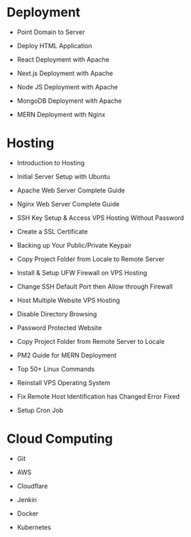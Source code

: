 # Deployment

- Point Domain to Server

- Deploy HTML Application

- React Deployment with Apache

- Next.js Deployment with Apache

- Node JS Deployment with Apache

- MongoDB Deployment with Apache

- MERN Deployment with Nginx

# Hosting

- Introduction to Hosting

- Initial Server Setup with Ubuntu

- Apache Web Server Complete Guide

- Nginx Web Server Complete Guide

- SSH Key Setup & Access VPS Hosting Without Password

- Create a SSL Certificate

- Backing up Your Public/Private Keypair

- Copy Project Folder from Locale to Remote Server

- Install & Setup UFW Firewall on VPS Hosting

- Change SSH Default Port then Allow through Firewall

- Host Multiple Website VPS Hosting

- Disable Directory Browsing

- Password Protected Website

- Copy Project Folder from Remote Server to Locale

- PM2 Guide for MERN Deployment

- Top 50+ Linux Commands

- Reinstall VPS Operating System

- Fix Remote Host Identification has Changed Error Fixed

- Setup Cron Job

# Cloud Computing

- Git

- AWS

- Cloudflare

- Jenkin

- Docker

- Kubernetes
